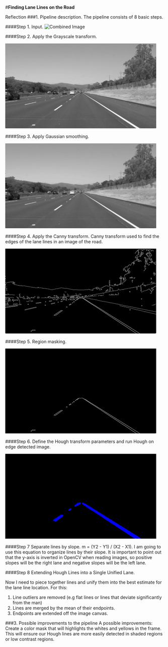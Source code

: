 #**Finding Lane Lines on the Road** 

Reflection
###1. Pipeline description.
The pipeline consists of 8 basic steps.

####Step 1. Input.
<img src="https://github.com/MariaSkr/CarND-LaneLines-P1/blob/master/test_images/solidWhiteRight.jpg" width="480" alt="Combined Image" />





####Step 2. Apply the Grayscale transform.

<img src="https://github.com/MariaSkr/CarND-LaneLines-P1/blob/master/test_images/output_solidWhiteRightgray.jpg" width="480" alt="Combined Image" />




####Step 3. Apply Gaussian smoothing.


<img src="https://github.com/MariaSkr/CarND-LaneLines-P1/blob/master/test_images/output_solidWhiteRightgaussian_blur.jpg"  width="480" alt="Combined Image" />




####Step 4. Apply the Canny transform.
Canny transform used to find the edges of the lane lines in an image of the road.

<img src="https://github.com/MariaSkr/CarND-LaneLines-P1/blob/master/test_images/output_solidWhiteRightedges.jpg"  width="480" alt="Combined Image" />



####Step 5. Region masking.

<img src="https://github.com/MariaSkr/CarND-LaneLines-P1/blob/master/test_images/output_solidWhiteRighttarget.jpg" width="480" alt="Combined Image" />



####Step 6. Define the Hough transform parameters and run Hough on edge detected image.

<img src="https://github.com/MariaSkr/CarND-LaneLines-P1/blob/master/test_images/output_solidWhiteRighthough_lines.jpg" width="480" alt="Combined Image" />



####Step 7 Separate lines by slope.
m = (Y2 - Y1) / (X2 - X1). I am going to use this equation to organize lines by their slope. It is important to point out that the y-axis is inverted in OpenCV when reading images, so positive slopes will be the right lane and negative slopes will be the left lane. 

####Step 8 Extending Hough Lines into a Single Unified Lane.

Now I need to piece together lines and unify them into the best estimate for the lane line location. For this:
1) Line outliers are removed (e.g flat lines or lines that deviate significantly from the man)
2) Lines are merged by the mean of their endpoints. 
3) Endpoints are extended off the image canvas. 


###3. Possible improvements to the pipeline
A possible improvements:
 Create a color mask that will highlights the whites and yellows in the frame. This will ensure our Hough lines are more easily detected in shaded regions or low contrast regions.


